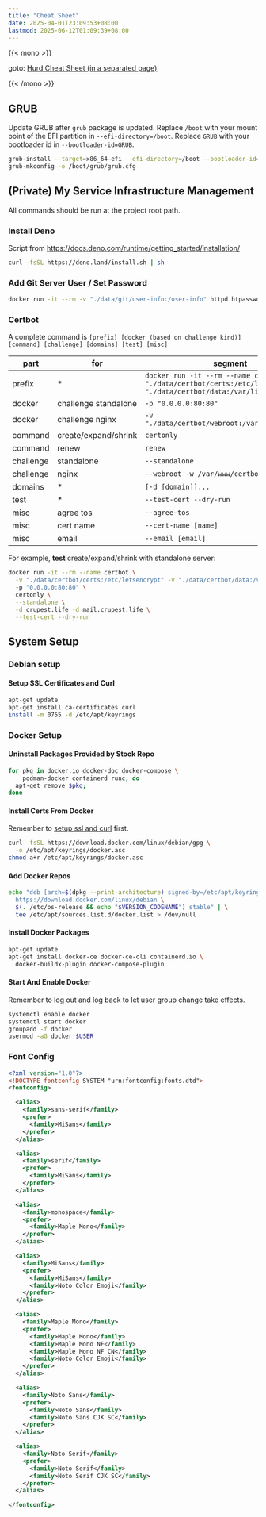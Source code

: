 ```yaml
---
title: "Cheat Sheet"
date: 2025-04-01T23:09:53+08:00
lastmod: 2025-06-12T01:09:39+08:00
---
```


{{< mono >}}

goto: [Hurd Cheat Sheet (in a separated page)](/notes/hurd/cheat-sheet)

{{< /mono >}}

## GRUB

Update GRUB after `grub` package is updated. Replace `/boot` with your mount
point of the EFI partition in `--efi-directory=/boot`. Replace `GRUB` with your
bootloader id in `--bootloader-id=GRUB`.

```sh
grub-install --target=x86_64-efi --efi-directory=/boot --bootloader-id=GRUB
grub-mkconfig -o /boot/grub/grub.cfg
```

## (Private) My Service Infrastructure Management

All commands should be run at the project root path.

### Install Deno

Script from <https://docs.deno.com/runtime/getting_started/installation/>

```sh
curl -fsSL https://deno.land/install.sh | sh
```

### Add Git Server User / Set Password

```sh
docker run -it --rm -v "./data/git/user-info:/user-info" httpd htpasswd /user-info [username]
```

### Certbot

A complete command is `[prefix] [docker (based on challenge kind)] [command] [challenge] [domains] [test] [misc]`

| part | for | segment |
| --- | --- | --- |
| prefix | * | `docker run -it --rm --name certbot -v "./data/certbot/certs:/etc/letsencrypt" -v "./data/certbot/data:/var/lib/letsencrypt"` |
| docker | challenge standalone | `-p "0.0.0.0:80:80"` |
| docker | challenge nginx | `-v "./data/certbot/webroot:/var/www/certbot"` |
| command | create/expand/shrink | `certonly` |
| command | renew | `renew` |
| challenge | standalone | `--standalone` |
| challenge | nginx | `--webroot -w /var/www/certbot` |
| domains | * | `[-d [domain]]...` |
| test | * | `--test-cert --dry-run` |
| misc | agree tos | `--agree-tos` |
| misc | cert name | `--cert-name [name]` |
| misc | email | `--email [email]` |

For example, **test** create/expand/shrink with standalone server:

```sh
docker run -it --rm --name certbot \
  -v "./data/certbot/certs:/etc/letsencrypt" -v "./data/certbot/data:/var/lib/letsencrypt"` \
  -p "0.0.0.0:80:80" \
  certonly \
  --standalone \
  -d crupest.life -d mail.crupest.life \
  --test-cert --dry-run
```

## System Setup

### Debian setup

#### Setup SSL Certificates and Curl

```sh
apt-get update
apt-get install ca-certificates curl
install -m 0755 -d /etc/apt/keyrings
```

### Docker Setup

#### Uninstall Packages Provided by Stock Repo

```bash
for pkg in docker.io docker-doc docker-compose \
    podman-docker containerd runc; do
  apt-get remove $pkg;
done
```

#### Install Certs From Docker

Remember to [setup ssl and curl](#setup-ssl-certificates-and-curl) first.

```sh
curl -fsSL https://download.docker.com/linux/debian/gpg \
  -o /etc/apt/keyrings/docker.asc
chmod a+r /etc/apt/keyrings/docker.asc
```

#### Add Docker Repos

```bash
echo "deb [arch=$(dpkg --print-architecture) signed-by=/etc/apt/keyrings/docker.asc] \
  https://download.docker.com/linux/debian \
  $(. /etc/os-release && echo "$VERSION_CODENAME") stable" | \
  tee /etc/apt/sources.list.d/docker.list > /dev/null
```

#### Install Docker Packages

```sh
apt-get update
apt-get install docker-ce docker-ce-cli containerd.io \
  docker-buildx-plugin docker-compose-plugin
```

#### Start And Enable Docker

Remember to log out and log back to let user group change take effects.

```sh
systemctl enable docker
systemctl start docker
groupadd -f docker
usermod -aG docker $USER
```

### Font Config

```xml
<?xml version="1.0"?>
<!DOCTYPE fontconfig SYSTEM "urn:fontconfig:fonts.dtd">
<fontconfig>

  <alias>
    <family>sans-serif</family>
    <prefer>
      <family>MiSans</family>
    </prefer>
  </alias>

  <alias>
    <family>serif</family>
    <prefer>
      <family>MiSans</family>
    </prefer>
  </alias>

  <alias>
    <family>monospace</family>
    <prefer>
      <family>Maple Mono</family>
    </prefer>
  </alias>

  <alias>
    <family>MiSans</family>
    <prefer>
      <family>MiSans</family>
      <family>Noto Color Emoji</family>
    </prefer>
  </alias>

  <alias>
    <family>Maple Mono</family>
    <prefer>
      <family>Maple Mono</family>
      <family>Maple Mono NF</family>
      <family>Maple Mono NF CN</family>
      <family>Noto Color Emoji</family>
    </prefer>
  </alias>

  <alias>
    <family>Noto Sans</family>
    <prefer>
      <family>Noto Sans</family>
      <family>Noto Sans CJK SC</family>
    </prefer>
  </alias>

  <alias>
    <family>Noto Serif</family>
    <prefer>
      <family>Noto Serif</family>
      <family>Noto Serif CJK SC</family>
    </prefer>
  </alias>

</fontconfig>
```
